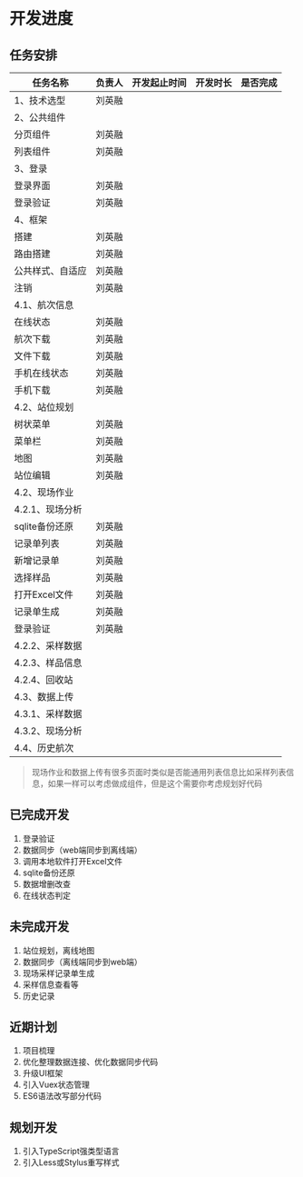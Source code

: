 # 开发进度

## 任务安排

| 任务名称         | 负责人 | 开发起止时间 | 开发时长 | 是否完成                              |
| ---------------- | ------ | ------------ | -------- | ------------------------------------- |
| 1、技术选型      | 刘英融 |              |          | <Badge text="完成" type="tip"/>       |
| 2、公共组件      |        |              |          |                                       |
| 分页组件         | 刘英融 |              |          | <Badge text="完成" type="tip"/>       |
| 列表组件         | 刘英融 |              |          | <Badge text="完成" type="tip"/>       |
| 3、登录          |        |              |          |
| 登录界面         | 刘英融 |              |          | <Badge text="完成" type="tip"/>       |
| 登录验证         | 刘英融 |              |          | <Badge text="完成" type="tip"/>       |
| 4、框架          |        |              |          |
| 搭建             | 刘英融 |              |          | <Badge text="完成" type="tip"/>       |
| 路由搭建         | 刘英融 |              |          | <Badge text="进行中" type="warning"/> |
| 公共样式、自适应 | 刘英融 |              |          | <Badge text="进行中" type="warning"/> |
| 注销             | 刘英融 |              |          | <Badge text="完成" type="tip"/>       |
| 4.1、航次信息    |        |              |          |
| 在线状态         | 刘英融 |              |          | <Badge text="完成" type="tip"/>       |
| 航次下载         | 刘英融 |              |          | <Badge text="完成" type="tip"/>       |
| 文件下载         | 刘英融 |              |          | <Badge text="进行中" type="warning"/> |
| 手机在线状态     | 刘英融 |              |          | <Badge text="进行中" type="warning"/> |
| 手机下载         | 刘英融 |              |          | <Badge text="进行中" type="warning"/> |
| 4.2、站位规划    |        |              |          |
| 树状菜单         | 刘英融 |              |          | <Badge text="进行中" type="warning"/> |
| 菜单栏           | 刘英融 |              |          | <Badge text="进行中" type="warning"/> |
| 地图             | 刘英融 |              |          | <Badge text="进行中" type="warning"/> |
| 站位编辑         | 刘英融 |              |          | <Badge text="进行中" type="warning"/> |
| 4.2、现场作业    |        |              |          | <Badge text="进行中" type="warning"/> |
| 4.2.1、现场分析  |        |              |          | <Badge text="进行中" type="warning"/> |
| sqlite备份还原   | 刘英融 |              |          | <Badge text="完成" type="tip"/>       |
| 记录单列表       | 刘英融 |              |          | <Badge text="待优化" type="error"/>   |
| 新增记录单       | 刘英融 |              |          | <Badge text="进行中" type="tip"/>     |
| 选择样品         | 刘英融 |              |          | <Badge text="待优化" type="error"/>   |
| 打开Excel文件    | 刘英融 |              |          | <Badge text="完成" type="tip"/>       |
| 记录单生成       | 刘英融 |              |          | <Badge text="进行中" type="tip"/>     |
| 登录验证         | 刘英融 |              |          | <Badge text="完成" type="tip"/>       |
| 4.2.2、采样数据  |        |              |          | <Badge text="进行中" type="tip"/>     |
| 4.2.3、样品信息  |        |              |          | <Badge text="进行中" type="tip"/>     |
| 4.2.4、回收站    |        |              |          | <Badge text="进行中" type="tip"/>     |
| 4.3、数据上传    |        |              |          | <Badge text="进行中" type="tip"/>     |
| 4.3.1、采样数据  |        |              |          | <Badge text="进行中" type="tip"/>     |
| 4.3.2、现场分析  |        |              |          | <Badge text="进行中" type="tip"/>     |
| 4.4、历史航次    |        |              |          | <Badge text="进行中" type="tip"/>     |

> 现场作业和数据上传有很多页面时类似是否能通用列表信息比如采样列表信息，如果一样可以考虑做成组件，但是这个需要你考虑规划好代码

## 已完成开发

1. 登录验证
2. 数据同步（web端同步到离线端）
3. 调用本地软件打开Excel文件
4. sqlite备份还原
5. 数据增删改查
6. 在线状态判定

## 未完成开发

1. 站位规划，离线地图
2. 数据同步（离线端同步到web端）
3. 现场采样记录单生成
4. 采样信息查看等
5. 历史记录

## 近期计划

1. 项目梳理
2. 优化整理数据连接、优化数据同步代码
3. 升级UI框架
4. 引入Vuex状态管理
5. ES6语法改写部分代码

## 规划开发

1. 引入TypeScript强类型语言
2. 引入Less或Stylus重写样式
